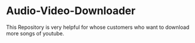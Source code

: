 # Audio-Video-Downloader
This Repository is very helpful for whose customers who want to download more songs of youtube.
